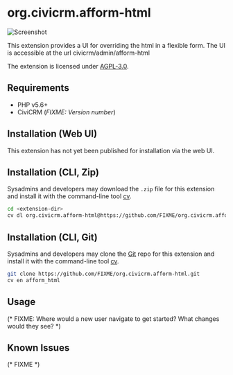 # org.civicrm.afform-html

![Screenshot](/images/screenshot.png)

This extension provides a UI for overriding the html in a flexible form. The UI  is accessible at the url civicrm/admin/afform-html

The extension is licensed under [AGPL-3.0](LICENSE.txt).

## Requirements

* PHP v5.6+
* CiviCRM (*FIXME: Version number*)

## Installation (Web UI)

This extension has not yet been published for installation via the web UI.

## Installation (CLI, Zip)

Sysadmins and developers may download the `.zip` file for this extension and
install it with the command-line tool [cv](https://github.com/civicrm/cv).

```bash
cd <extension-dir>
cv dl org.civicrm.afform-html@https://github.com/FIXME/org.civicrm.afform-html/archive/master.zip
```

## Installation (CLI, Git)

Sysadmins and developers may clone the [Git](https://en.wikipedia.org/wiki/Git) repo for this extension and
install it with the command-line tool [cv](https://github.com/civicrm/cv).

```bash
git clone https://github.com/FIXME/org.civicrm.afform-html.git
cv en afform_html
```

## Usage

(* FIXME: Where would a new user navigate to get started? What changes would they see? *)

## Known Issues

(* FIXME *)
